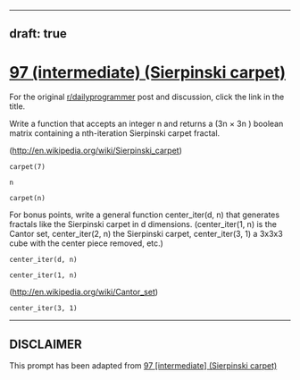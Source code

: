 ---
draft: true
----

# [97 (intermediate) (Sierpinski carpet)](https://www.reddit.com/r/dailyprogrammer/comments/zker3/9082012_challenge_97_intermediate_sierpinski/)

For the original [r/dailyprogrammer](https://www.reddit.com/r/dailyprogrammer/) post and discussion, click the link in the title.

Write a function that accepts an integer n and returns a (3n × 3n ) boolean matrix containing a nth-iteration Sierpinski carpet fractal.

(http://en.wikipedia.org/wiki/Sierpinski_carpet)

```
carpet(7)
```

```
n
```

```
carpet(n)
```
For bonus points, write a general function center_iter(d, n) that generates fractals like the Sierpinski carpet in d dimensions. (center_iter(1, n) is the Cantor set, center_iter(2, n) the Sierpinski carpet, center_iter(3, 1) a 3x3x3 cube with the center piece removed, etc.)


```
center_iter(d, n)
```

```
center_iter(1, n)
```
(http://en.wikipedia.org/wiki/Cantor_set)

```
center_iter(3, 1)
```

----
## **DISCLAIMER**
This prompt has been adapted from [97 [intermediate] (Sierpinski carpet)](https://www.reddit.com/r/dailyprogrammer/comments/zker3/9082012_challenge_97_intermediate_sierpinski/
)
